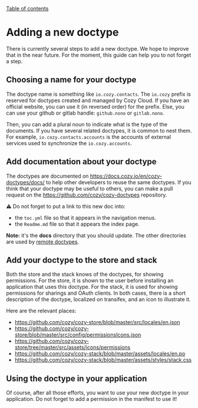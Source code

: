[Table of contents](README.md#table-of-contents)

# Adding a new doctype

There is currently several steps to add a new doctype. We hope to improve that
in the near future. For the moment, this guide can help you to not forget a step.

## Choosing a name for your doctype

The doctype name is something like `io.cozy.contacts`. The `io.cozy` prefix is
reserved for doctypes created and managed by Cozy Cloud. If you have an
official website, you can use it (in reversed order) for the prefix. Else, you
can use your github or gitlab handle: `github.nono` or `gitlab.nono`.

Then, you can add a plural noun to indicate what is the type of the documents.
If you have several related doctypes, it is common to nest them. For example,
`io.cozy.contacts.accounts` is the accounts of external services used to
synchronize the `io.cozy.accounts`.

## Add documentation about your doctype

The doctypes are documented on https://docs.cozy.io/en/cozy-doctypes/docs/
to help other developers to reuse the same doctypes. If you think that your
doctype may be useful to others, you can make a pull request on the
https://github.com/cozy/cozy-doctypes repository.

⚠️ Do not forget to put a link to this new doc into:

- the `toc.yml` file so that it appears in the navigation menus.
- the `Readme.md` file so that it appears the index page.

**Note:** it's the **docs** directory that you should update. The other
directories are used by [remote doctypes](./remote.md).

## Add your doctype to the store and stack

Both the store and the stack knows of the doctypes, for showing permissions.
For the store, it is shown to the user before installing an application that
uses this doctype. For the stack, it is used for showing permissions for
sharings and OAuth clients. In both cases, there is a short description of
the doctype, localized on transifex, and an icon to illustrate it.

Here are the relevant places:

- https://github.com/cozy/cozy-store/blob/master/src/locales/en.json
- https://github.com/cozy/cozy-store/blob/master/src/config/permissionsIcons.json
- https://github.com/cozy/cozy-store/tree/master/src/assets/icons/permissions
- https://github.com/cozy/cozy-stack/blob/master/assets/locales/en.po
- https://github.com/cozy/cozy-stack/blob/master/assets/styles/stack.css

## Using the doctype in your application

Of course, after all those efforts, you want to use your new doctype in your
application. Do not forget to add a permission in the manifest to use it!
